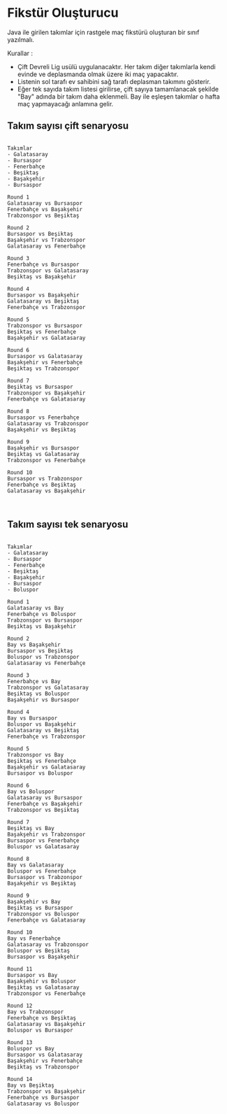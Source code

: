 # Fikstür Oluşturucu

Java ile girilen takımlar için rastgele maç fikstürü oluşturan bir sınıf yazılmalı.

Kurallar :

- Çift Devreli Lig usülü uygulanacaktır. Her takım diğer takımlarla kendi evinde ve deplasmanda olmak üzere iki maç yapacaktır.
- Listenin sol tarafı ev sahibini sağ tarafı deplasman takımını gösterir.
- Eğer tek sayıda takım listesi girilirse, çift sayıya tamamlanacak şekilde "Bay" adında bir takım daha eklenmeli. Bay ile eşleşen takımlar o hafta maç
  yapmayacağı anlamına gelir.

## Takım sayısı çift senaryosu

````

Takımlar
- Galatasaray
- Bursaspor
- Fenerbahçe
- Beşiktaş
- Başakşehir
- Bursaspor

Round 1
Galatasaray vs Bursaspor
Fenerbahçe vs Başakşehir
Trabzonspor vs Beşiktaş

Round 2
Bursaspor vs Beşiktaş
Başakşehir vs Trabzonspor
Galatasaray vs Fenerbahçe

Round 3
Fenerbahçe vs Bursaspor
Trabzonspor vs Galatasaray
Beşiktaş vs Başakşehir

Round 4
Bursaspor vs Başakşehir
Galatasaray vs Beşiktaş
Fenerbahçe vs Trabzonspor

Round 5
Trabzonspor vs Bursaspor
Beşiktaş vs Fenerbahçe
Başakşehir vs Galatasaray

Round 6
Bursaspor vs Galatasaray
Başakşehir vs Fenerbahçe
Beşiktaş vs Trabzonspor

Round 7
Beşiktaş vs Bursaspor
Trabzonspor vs Başakşehir
Fenerbahçe vs Galatasaray

Round 8
Bursaspor vs Fenerbahçe
Galatasaray vs Trabzonspor
Başakşehir vs Beşiktaş

Round 9
Başakşehir vs Bursaspor
Beşiktaş vs Galatasaray
Trabzonspor vs Fenerbahçe

Round 10
Bursaspor vs Trabzonspor
Fenerbahçe vs Beşiktaş
Galatasaray vs Başakşehir



````

## Takım sayısı tek senaryosu

````

Takımlar
- Galatasaray
- Bursaspor
- Fenerbahçe
- Beşiktaş
- Başakşehir
- Bursaspor
- Boluspor

Round 1
Galatasaray vs Bay
Fenerbahçe vs Boluspor
Trabzonspor vs Bursaspor
Beşiktaş vs Başakşehir

Round 2
Bay vs Başakşehir
Bursaspor vs Beşiktaş
Boluspor vs Trabzonspor
Galatasaray vs Fenerbahçe

Round 3
Fenerbahçe vs Bay
Trabzonspor vs Galatasaray
Beşiktaş vs Boluspor
Başakşehir vs Bursaspor

Round 4
Bay vs Bursaspor
Boluspor vs Başakşehir
Galatasaray vs Beşiktaş
Fenerbahçe vs Trabzonspor

Round 5
Trabzonspor vs Bay
Beşiktaş vs Fenerbahçe
Başakşehir vs Galatasaray
Bursaspor vs Boluspor

Round 6
Bay vs Boluspor
Galatasaray vs Bursaspor
Fenerbahçe vs Başakşehir
Trabzonspor vs Beşiktaş

Round 7
Beşiktaş vs Bay
Başakşehir vs Trabzonspor
Bursaspor vs Fenerbahçe
Boluspor vs Galatasaray

Round 8
Bay vs Galatasaray
Boluspor vs Fenerbahçe
Bursaspor vs Trabzonspor
Başakşehir vs Beşiktaş

Round 9
Başakşehir vs Bay
Beşiktaş vs Bursaspor
Trabzonspor vs Boluspor
Fenerbahçe vs Galatasaray

Round 10
Bay vs Fenerbahçe
Galatasaray vs Trabzonspor
Boluspor vs Beşiktaş
Bursaspor vs Başakşehir

Round 11
Bursaspor vs Bay
Başakşehir vs Boluspor
Beşiktaş vs Galatasaray
Trabzonspor vs Fenerbahçe

Round 12
Bay vs Trabzonspor
Fenerbahçe vs Beşiktaş
Galatasaray vs Başakşehir
Boluspor vs Bursaspor

Round 13
Boluspor vs Bay
Bursaspor vs Galatasaray
Başakşehir vs Fenerbahçe
Beşiktaş vs Trabzonspor

Round 14
Bay vs Beşiktaş
Trabzonspor vs Başakşehir
Fenerbahçe vs Bursaspor
Galatasaray vs Boluspor


````